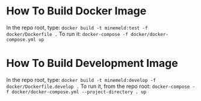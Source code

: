 # How To Build Docker Image

In the repo root, type: `docker build -t minemeld:test -f docker/Dockerfile .`
To run it: `docker-compose -f docker/docker-compose.yml up`

# How To Build Development Image

In the repo root, type: `docker build -t minemeld:develop -f docker/Dockerfile.develop .`
To run it, from the repo root: `docker-compose -f docker/docker-compose.yml --project-directory . up`